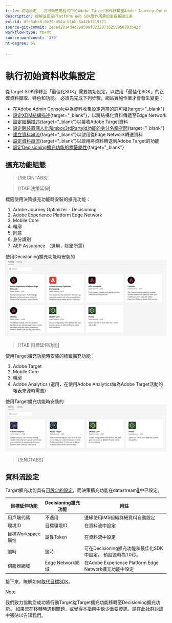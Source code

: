 ```yaml
---
title: 初始設定 — 將行動應用程式中的Adobe Target實作移轉至Adobe Journey Optimizer — 決策擴充功能
description: 瞭解並設定Platform Web SDK實作所需的重要基礎元素
exl-id: dfc5abc8-0e79-454a-b1bb-6a42b1219771
source-git-commit: 2ebad2014d4c29a50af82328735258958893b42c
workflow-type: tm+mt
source-wordcount: '379'
ht-degree: 6%

---
```


# 執行初始資料收集設定

從Target SDK移轉至「最佳化SDK」需要初始設定，以啟用「最佳化SDK」的正確資料擷取、特色和功能。 必須先完成下列步驟，網站實施作業才會發生變更：

- [在Adobe Admin Console中為資料收集設定適當的許可權](https://experienceleague.adobe.com/zh-hant/docs/platform-learn/implement-web-sdk/overview#permissions){target="_blank"}
- [設定XDM結構描述](https://experienceleague.adobe.com/zh-hant/docs/platform-learn/implement-mobile-sdk/initial-configuration/create-schema){target="_blank"}，以將結構化資料傳遞至Edge Network
- [設定結構描述](https://experienceleague.adobe.com/zh-hant/docs/platform-learn/implement-mobile-sdk/experience-cloud/target#update-your-schema){target="_blank"}以接收Adobe Target資料
- [設定跨裝置個人化和mbox3rdPartyId功能的身分名稱空間](https://experienceleague.adobe.com/zh-hant/docs/platform-learn/implement-mobile-sdk/app-implementation/identity#set-up-a-custom-identity-namespace){target="_blank"}
- [建立資料串流](https://experienceleague.adobe.com/zh-hant/docs/platform-learn/implement-mobile-sdk/initial-configuration/create-datastream){target="_blank"}以啟用從Edge Network轉送資料
- [設定資料串流](https://experienceleague.adobe.com/zh-hant/docs/platform-learn/implement-mobile-sdk/experience-cloud/target#update-datastream-configuration){target="_blank"}以啟用將資料轉送到Adobe Target的功能
- [設定Decisioning擴充功能的標籤屬性](https://experienceleague.adobe.com/zh-hant/docs/platform-learn/implement-mobile-sdk/experience-cloud/target#install-adobe-journey-optimizer---decisioning-tags-extension){target="_blank"}

## 擴充功能組態

>[!BEGINTABS]

>[!TAB 決策延伸]

標籤使用決策擴充功能時安裝的擴充功能：

1. Adobe Journey Optimizer - Decisioning
1. Adobe Experience Platform Edge Network
1. Mobile Core
1. 輪廓
1. 同意
1. 身分識別
1. AEP Assurance （選用，除錯所需）

使用Decisioning擴充功能時安裝的![標籤擴充功能](assets/tag-extensions-decisioning.png)

>[!TAB 目標延伸功能]

使用Target擴充功能時安裝的標籤擴充功能：

1. Adobe Target
1. Mobile Core
1. 輪廓
1. Adobe Analytics (選用，在使用Adobe Analytics做為Adobe Target活動的報表來源時需要)

使用Target擴充功能時安裝的![標籤擴充功能](assets/tag-extensions-target.png)

>[!ENDTABS]

## 資料流設定

Target擴充功能具有[可設定的設定](https://developer.adobe.com/client-sdks/solution/adobe-target/#configure-the-target-extension-in-the-data-collection-ui)，而決策擴充功能在datastream[&#128279;](https://developer.adobe.com/client-sdks/edge/adobe-journey-optimizer-decisioning/#adobe-experience-platform-data-collection-setup)中已設定。

| 目標延伸功能 | Decisioning擴充功能 | 附註 |
| --- | --- | --- | 
| 用戶端代碼 | 不適用 | 邊緣使用IMS組織詳細資料自動設定 |
| 環境ID | 目標環境ID | 在資料流中設定 |
| 目標Workspace屬性 | 屬性Token | 在資料流中設定 |
| 逾時 | 逾時 | 可在Decisioning擴充功能和最佳化SDK中設定。 預設逾時為10秒。 |
| 伺服器網域 | Edge Network網域 | 在Adobe Experience Platform Edge Network擴充功能中設定 |

接下來，瞭解如何[取代目標SDK](replace-sdk.md)。

>[!NOTE]
>
>我們致力協助您成功將行動Target從Target擴充功能移轉至Decisioning擴充功能。 如果您在移轉時遇到問題，或覺得本指南中缺少重要資訊，請在[此社群討論](https://experienceleaguecommunities.adobe.com/t5/adobe-experience-platform-data/tutorial-discussion-migrate-adobe-target-to-mobile-sdk-on-edge/m-p/747484#M625)中張貼以告知我們。
